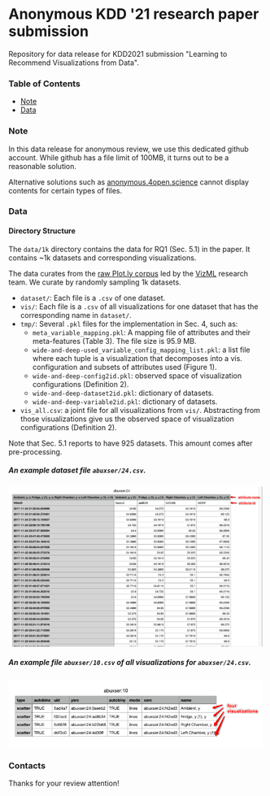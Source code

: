 # Anonymous KDD '21 research paper submission

Repository for data release for KDD2021 submission "Learning to Recommend Visualizations from Data".

### Table of Contents

<!--ts-->
   * [Note](#note)
   * [Data](#Data)
<!--te-->

### Note

In this data release for anonymous review, we use this dedicated github account.
While github has a file limit of 100MB, it turns out to be a reasonable solution. 

Alternative solutions such as [anonymous.4open.science](anonymous.4open.science) cannot display contents for certain types of files. 

### Data

#### Directory Structure

The `data/1k` directory contains the data for RQ1 (Sec. 5.1) in the paper. It contains ~1k datasets and corresponding visualizations. 

The data curates from the [raw Plot.ly corpus](https://github.com/mitmedialab/vizml#accessing-data) led by the [VizML](https://vizml.media.mit.edu) research team. We curate by randomly sampling 1k datasets.

- `dataset/`: Each file is a `.csv` of one dataset.
- `vis/`: Each file is a `.csv` of all visualizations for one dataset that has the corresponding name in `dataset/`.
- `tmp/`: Several `.pkl` files for the implementation in Sec. 4, such as: 
    - `meta_variable_mapping.pkl`: A mapping file of attributes and their meta-features (Table 3). The file size is 95.9 MB.    
    - `wide-and-deep-used_variable_config_mapping_list.pkl`: a list file where each tuple is a visualization that decomposes into a vis. configuration and subsets of attributes used (Figure 1).
    - `wide-and-deep-config2id.pkl`: observed space of visualization configurations (Definition 2).
    - `wide-and-deep-dataset2id.pkl`: dictionary of datasets.
    - `wide-and-deep-variable2id.pkl`: dictionary of datasets.
- `vis_all.csv`: a joint file for all visualizations from `vis/`. Abstracting from those visualizations give us the observed space of visualization configurations (Definition 2).

Note that Sec. 5.1 reports to have 925 datasets. This amount comes after pre-processing. 

##### An example dataset file `abuxser/24.csv`.

<img src="example-snapshots/example-dataset.png" width="500">

##### An example file `abuxser/10.csv` of all visualizations for `abuxser/24.csv`.

<img src="example-snapshots/example-visualizations.png" width="500">
 


### Contacts
Thanks for your review attention!



